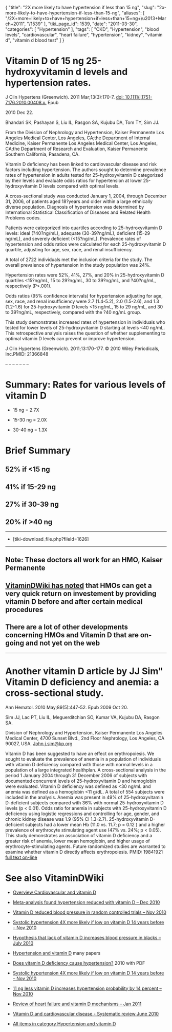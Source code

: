 {
    "title": "2X more likely to have hypertension if less than 15 ng",
    "slug": "2x-more-likely-to-have-hypertension-if-less-than-15-ng",
    "aliases": [
        "/2X+more+likely+to+have+hypertension+if+less+than+15+ng+\u2013+March+2011",
        "/1539"
    ],
    "tiki_page_id": 1539,
    "date": "2011-03-30",
    "categories": [
        "Hypertension"
    ],
    "tags": [
        "CKD",
        "Hypertension",
        "blood levels",
        "cardiovascular",
        "heart failure",
        "hypertension",
        "kidney",
        "vitamin d",
        "vitamin d blood test"
    ]
}


# Vitamin D of 15 ng 25-hydroxyvitamin d levels and hypertension rates.

J Clin Hypertens (Greenwich). 2011 Mar;13(3):170-7. [doi: 10.1111/j.1751-7176.2010.00408.x.](https://doi.org/10.1111/j.1751-7176.2010.00408.x.) Epub 

2010 Dec 22.

Bhandari SK, Pashayan S, Liu IL, Rasgon SA, Kujubu DA, Tom TY, Sim JJ.

From the Division of Nephrology and Hypertension, Kaiser Permanente Los Angeles Medical Center, Los Angeles, CA;the Department of Internal Medicine, Kaiser Permanente Los Angeles Medical Center, Los Angeles, CA;the Department of Research and Evaluation, Kaiser Permanente Southern California, Pasadena, CA.

Vitamin D deficiency has been linked to cardiovascular disease and risk factors including hypertension. The authors sought to determine prevalence rates of hypertension in adults tested for 25-hydroxyvitamin D categorized by their levels and evaluate odds ratios for hypertension at lower 25-hydroxyvitamin D levels compared with optimal levels. 

A cross-sectional study was conducted January 1, 2004, through December 31, 2006, of patients aged 18?years and older within a large ethnically diverse population. Diagnosis of hypertension was determined by International Statistical Classification of Diseases and Related Health Problems codes. 

Patients were categorized into quartiles according to 25-hydroxyvitamin D levels: ideal (?40?ng/mL), adequate (30-39?ng/mL), deficient (15-29 ng/mL), and severely deficient (<15?ng/mL). Prevalence rates of hypertension and odds ratios were calculated for each 25-hydroxyvitamin D quartile, adjusting for age, sex, race, and renal insufficiency. 

A total of 2722 individuals met the inclusion criteria for the study. The overall prevalence of hypertension in the study population was 24%. 

Hypertension rates were 52%, 41%, 27%, and 20% in 25-hydroxyvitamin D quartiles <15?ng/mL, 15 to 29?ng/mL, 30 to 39?ng/mL, and ?40?ng/mL, respectively (P<.001). 

Odds ratios (95% confidence intervals) for hypertension adjusting for age, sex, race, and renal insufficiency were 2.7 (1.4-5.2), 2.0 (1.5-2.6), and 1.3 (1.2-1.6) for 25-hydroxyvitamin D levels <15 ng/mL, 15 to 29 ng/mL, and 30 to 39?ng/mL, respectively, compared with the ?40 ng/mL group. 

This study demonstrates increased rates of hypertension in individuals who tested for lower levels of 25-hydroxyvitamin D starting at levels <40 ng/mL. This retrospective analysis raises the question of whether supplementing to optimal vitamin D levels can prevent or improve hypertension. 

J Clin Hypertens (Greenwich). 2011;13:170-177. © 2010 Wiley Periodicals, Inc.PMID: 21366848

– – – – – – – 

# Summary: Rates for various levels of vitamin D

* 15 ng = 2.7X

* 15-30 ng = 2.0X

* 30-40 ng = 1.3X

# Brief Summary

## 52% if <15 ng

## 41% if 15-29 ng

## 27% if 30-39 ng

## 20% if >40 ng

- - - - - 

* <span>[tiki-download_file.php?fileId=1626]</span>

- - - - - - - - 

## Note: These doctors all work for an HMO,  Kaiser Permanente

## [VitaminDWiki has noted](/tags/vitamindwiki-has-noted.html) that HMOs can get a very quick return on investement by providing vitamin D before and after certain medical procedures

## There are a lot of other developments concerning HMOs and Vitamin D that are on-going and not yet on the web

- - - - - 

# Another vitamin D article by JJ Sim" Vitamin D deficiency and anemia: a cross-sectional study.

Ann Hematol. 2010 May;89(5):447-52. Epub 2009 Oct 20.

Sim JJ, Lac PT, Liu IL, Meguerditchian SO, Kumar VA, Kujubu DA, Rasgon SA.

Division of Nephrology and Hypertension, Kaiser Permanente Los Angeles Medical Center, 4700 Sunset Blvd., 2nd Floor Nephrology, Los Angeles, CA 90027, USA. John.j.sim@kp.org

Vitamin D has been suggested to have an effect on erythropoiesis. We sought to evaluate the prevalence of anemia in a population of individuals with vitamin D deficiency compared with those with normal levels in a population of a large integrated healthplan. A cross-sectional analysis in the period 1 January 2004 through 31 December 2006 of subjects with documented concurrent levels of 25-hydroxyvitamin D and hemoglobin were evaluated. Vitamin D deficiency was defined as <30 ng/mL and anemia was defined as a hemoglobin <11 g/dL. A total of 554 subjects were included in the analysis. Anemia was present in 49% of 25-hydroxyvitamin D-deficient subjects compared with 36% with normal 25-hydroxyvitamin D levels (p < 0.01). Odds ratio for anemia in subjects with 25-hydroxyvitamin D deficiency using logistic regressions and controlling for age, gender, and chronic kidney disease was 1.9 (95% CI 1.3-2.7). 25-hydroxyvitamin D-deficient subjects had a lower mean Hb (11.0 vs. 11.7; p = 0.12 ) and a higher prevalence of erythrocyte stimulating agent use (47% vs. 24%; p < 0.05). This study demonstrates an association of vitamin D deficiency and a greater risk of anemia, lower mean hemoglobin, and higher usage of erythrocyte-stimulating agents. Future randomized studies are warranted to examine whether vitamin D directly affects erythropoiesis. PMID: 19841921   [full text on-line](http://www.ncbi.nlm.nih.gov/pubmed/19841921)

# See also VitaminDWiki

* [Overview Cardiovascular and vitamin D](/posts/overview-cardiovascular-and-vitamin-d)

* [Meta-analysis found hypertension reduced with vitamin D – Dec 2010](/posts/meta-analysis-found-hypertension-reduced-with-vitamin-d)

* [Vitamin D reduced blood pressure in random controlled trials – Nov 2010](/posts/vitamin-d-reduced-blood-pressure-in-random-controlled-trials)

* [Systolic hypertension 4X more likely if low on vitamin D 14 years before – Nov 2010](/posts/systolic-hypertension-4x-more-likely-if-low-on-vitamin-d-14-years-before)

* [Hypothesis that lack of vitamin D increases blood pressure in blacks – July 2010](/posts/hypothesis-that-lack-of-vitamin-d-increases-blood-pressure-in-blacks)

* [Hypertension and vitamin D](/tags/hypertension-and-vitamin-d.html) many papers

* [Does vitamin D deficiency cause hypertension?](/posts/does-vitamin-d-deficiency-cause-hypertension) 2010 with PDF

* [Systolic hypertension 4X more likely if low on vitamin D 14 years before – Nov 2010](/posts/systolic-hypertension-4x-more-likely-if-low-on-vitamin-d-14-years-before)

* [11 ng less vitamin D increases hypertension probability by 14 percent – Nov 2010](/posts/11-ng-less-vitamin-d-increases-hypertension-probability-by-14-percent)

* [Review of heart failure and vitamin D mechanisms – Jan 2011](/posts/review-of-heart-failure-and-vitamin-d-mechanisms)

* [Vitamin D and cardiovascular disease - Systematic review June 2010](/posts/vitamin-d-and-cardiovascular-disease-systematic-review)

* [All items in category Hypertension and vitamin D](https://www.VitaminDWiki.com/tiki-browse_categories.php?parentId=101&sort_mode=created_desc)